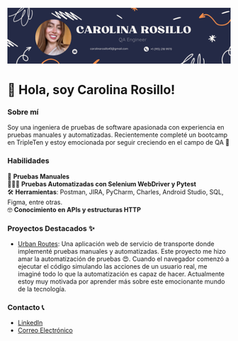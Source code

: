![My Image](https://github.com/CarolinaRosillo/CarolinaRosillo/blob/main/Carolina%20rosillo%20(1).png?raw=true)

# 👋 Hola, soy Carolina Rosillo!

### Sobre mí
Soy una ingeniera de pruebas de software apasionada con experiencia en pruebas manuales y automatizadas. Recientemente completé un bootcamp en TripleTen y estoy emocionada por seguir creciendo en el campo de QA 🤩

### Habilidades
📝 **Pruebas Manuales**  
👩🏽‍💻 **Pruebas Automatizadas con Selenium WebDriver y Pytest**  
🛠️ **Herramientas**: Postman, JIRA, PyCharm, Charles, Android Studio, SQL, Figma, entre otras.  
🤓 **Conocimiento en APIs y estructuras HTTP**

### Proyectos Destacados ✨
- [Urban Routes](https://github.com/carolinarosillo/urban-routes): Una aplicación web de servicio de transporte donde implementé pruebas manuales y automatizadas. Este proyecto me hizo amar la automatización de pruebas 😍. Cuando el navegador comenzó a ejecutar el código simulando las acciones de un usuario real, me imaginé todo lo que la automatización es capaz de hacer. Actualmente estoy muy motivada por aprender más sobre este emocionante mundo de la tecnología.

### Contacto 📞
- [LinkedIn](https://www.linkedin.com/in/carolinarosillog)
- [Correo Electrónico](mailto:carolinarosillo43@gmail.com)
